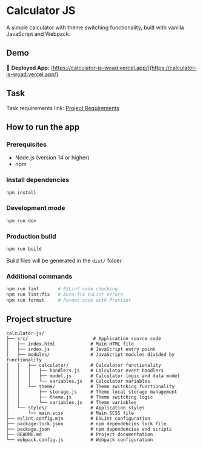 # Calculator JS

A simple calculator with theme switching functionality, built with vanilla JavaScript and Webpack.

## Demo

🚀 **Deployed App:**
[https://calculator-js-woad.vercel.app/](https://calculator-js-woad.vercel.app/)

## Task

Task requirements link:
[Project Requirements](https://docs.google.com/document/d/1zpXXeSae-BlcxPKgw3DhxZA92cspVailrPYoaXSYrW8/edit?tab=t.0#heading=h.5dt3hghpa22f)

## How to run the app

### Prerequisites

- Node.js (version 14 or higher)
- npm

### Install dependencies

```bash
npm install
```

### Development mode

```bash
npm run dev
```

### Production build

```bash
npm run build
```

Build files will be generated in the `dist/` folder

### Additional commands

```bash
npm run lint       # ESLint code checking
npm run lint:fix   # Auto-fix ESLint errors
npm run format     # Format code with Prettier
```

## Project structure

```
calculator-js/
├── src/                        # Application source code
│   ├── index.html             # Main HTML file
│   ├── index.js               # JavaScript entry point
│   ├── modules/               # JavaScript modules divided by functionality
│   │   ├── calculator/        # Calculator functionality
│   │   │   ├── handlers.js    # Calculator event handlers
│   │   │   ├── model.js       # Calculator logic and data model
│   │   │   └── variables.js   # Calculator variables
│   │   └── theme/             # Theme switching functionality
│   │       ├── storage.js     # Theme local storage management
│   │       ├── theme.js       # Theme switching logic
│   │       └── variables.js   # Theme variables
│   └── styles/                # Application styles
│       └── main.scss          # Main SCSS file
├── eslint.config.mjs          # ESLint configuration
├── package-lock.json          # npm dependencies lock file
├── package.json               # npm dependencies and scripts
├── README.md                  # Project documentation
└── webpack.config.js          # Webpack configuration
```
